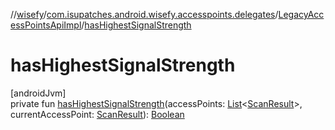 //[wisefy](../../../index.md)/[com.isupatches.android.wisefy.accesspoints.delegates](../index.md)/[LegacyAccessPointsApiImpl](index.md)/[hasHighestSignalStrength](has-highest-signal-strength.md)

# hasHighestSignalStrength

[androidJvm]\
private fun [hasHighestSignalStrength](has-highest-signal-strength.md)(accessPoints: [List](https://kotlinlang.org/api/latest/jvm/stdlib/kotlin.collections/-list/index.html)<[ScanResult](https://developer.android.com/reference/kotlin/android/net/wifi/ScanResult.html)>, currentAccessPoint: [ScanResult](https://developer.android.com/reference/kotlin/android/net/wifi/ScanResult.html)): [Boolean](https://kotlinlang.org/api/latest/jvm/stdlib/kotlin/-boolean/index.html)
